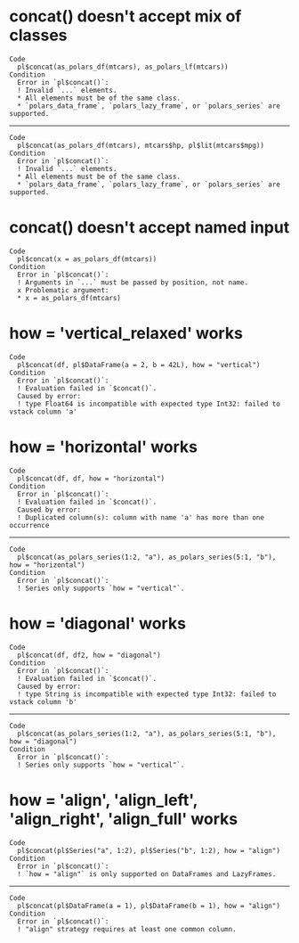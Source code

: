 # concat() doesn't accept mix of classes

    Code
      pl$concat(as_polars_df(mtcars), as_polars_lf(mtcars))
    Condition
      Error in `pl$concat()`:
      ! Invalid `...` elements.
      * All elements must be of the same class.
      * `polars_data_frame`, `polars_lazy_frame`, or `polars_series` are supported.

---

    Code
      pl$concat(as_polars_df(mtcars), mtcars$hp, pl$lit(mtcars$mpg))
    Condition
      Error in `pl$concat()`:
      ! Invalid `...` elements.
      * All elements must be of the same class.
      * `polars_data_frame`, `polars_lazy_frame`, or `polars_series` are supported.

# concat() doesn't accept named input

    Code
      pl$concat(x = as_polars_df(mtcars))
    Condition
      Error in `pl$concat()`:
      ! Arguments in `...` must be passed by position, not name.
      x Problematic argument:
      * x = as_polars_df(mtcars)

# how = 'vertical_relaxed' works

    Code
      pl$concat(df, pl$DataFrame(a = 2, b = 42L), how = "vertical")
    Condition
      Error in `pl$concat()`:
      ! Evaluation failed in `$concat()`.
      Caused by error:
      ! type Float64 is incompatible with expected type Int32: failed to vstack column 'a'

# how = 'horizontal' works

    Code
      pl$concat(df, df, how = "horizontal")
    Condition
      Error in `pl$concat()`:
      ! Evaluation failed in `$concat()`.
      Caused by error:
      ! Duplicated column(s): column with name 'a' has more than one occurrence

---

    Code
      pl$concat(as_polars_series(1:2, "a"), as_polars_series(5:1, "b"), how = "horizontal")
    Condition
      Error in `pl$concat()`:
      ! Series only supports `how = "vertical"`.

# how = 'diagonal' works

    Code
      pl$concat(df, df2, how = "diagonal")
    Condition
      Error in `pl$concat()`:
      ! Evaluation failed in `$concat()`.
      Caused by error:
      ! type String is incompatible with expected type Int32: failed to vstack column 'b'

---

    Code
      pl$concat(as_polars_series(1:2, "a"), as_polars_series(5:1, "b"), how = "diagonal")
    Condition
      Error in `pl$concat()`:
      ! Series only supports `how = "vertical"`.

# how = 'align', 'align_left', 'align_right', 'align_full' works

    Code
      pl$concat(pl$Series("a", 1:2), pl$Series("b", 1:2), how = "align")
    Condition
      Error in `pl$concat()`:
      ! `how = "align"` is only supported on DataFrames and LazyFrames.

---

    Code
      pl$concat(pl$DataFrame(a = 1), pl$DataFrame(b = 1), how = "align")
    Condition
      Error in `pl$concat()`:
      ! "align" strategy requires at least one common column.

